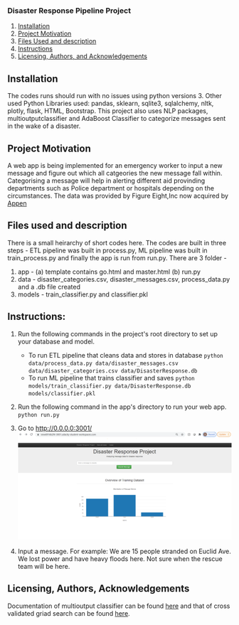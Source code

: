 ### Disaster Response Pipeline Project
1. [Installation](#installation)
2. [Project Motivation](#motivation)
3. [Files Used and description](#files)
4. [Instructions](#instructions)
5. [Licensing, Authors, and Acknowledgements](#licensing)


## Installation <a name="installation"></a>

The codes runs should run with no issues using python versions 3. Other used Python Libraries used: pandas, sklearn, sqlite3, sqlalchemy, nltk, plotly, flask, HTML, Bootstrap. This project also uses NLP packages, multioutputclassifier and AdaBoost Classifier to categorize messages sent in the wake of a disaster. 

## Project Motivation<a name="motivation"></a>
A web app is being implemented for an emergency worker to input a new message and figure out which all catgeories the new message fall within. Categorising a message will help in alerting different aid provinding departments such as Police department or hospitals depending on the circumstances. The data was provided by Figure Eight,Inc now acquired by [Appen](https://appen.com/)

## Files used and description <a name="files"></a>
There is a small heirarchy of short codes here. The codes are built in three steps - ETL pipeline was built in process.py, ML pipeline was built in train_process.py and finally the app is run from run.py. There are 3 folder - 
1. app - (a) template contains go.html and master.html (b) run.py
2. data - disaster_categories.csv, disaster_messages.csv, process_data.py and a .db file created
3. models - train_classifier.py and classifier.pkl

## Instructions:
1. Run the following commands in the project's root directory to set up your database and model.

    - To run ETL pipeline that cleans data and stores in database
        `python data/process_data.py data/disaster_messages.csv data/disaster_categories.csv data/DisasterResponse.db`
    - To run ML pipeline that trains classifier and saves
        `python models/train_classifier.py data/DisasterResponse.db models/classifier.pkl`

2. Run the following command in the app's directory to run your web app.
    `python run.py`

3. Go to http://0.0.0.0:3001/
![](DisasterWeb_Screenshot.png)

4. Input a message. For example: We are 15 people stranded on Euclid Ave. We lost power and have heavy floods here. Not sure when the rescue team will be here. 

## Licensing, Authors, Acknowledgements<a name="licensing"></a>
Documentation of multioutput classifier can be found [here](https://scikit-learn.org/stable/modules/generated/sklearn.multioutput.MultiOutputClassifier.html) and that of cross validated griad search can be found [here](https://scikit-learn.org/stable/modules/generated/sklearn.model_selection.GridSearchCV.html).
